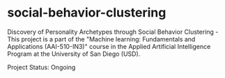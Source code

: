 # social-behavior-clustering
Discovery of Personality Archetypes through Social Behavior Clustering - This project is a part of the "Machine learning: Fundamentals and Applications (AAI-510-IN3)" course in the Applied Artificial Intelligence Program at the University of San Diego (USD).

Project Status: Ongoing
